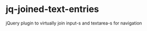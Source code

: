 jq-joined-text-entries
======================

jQuery plugin to virtually join input-s and textarea-s for navigation
